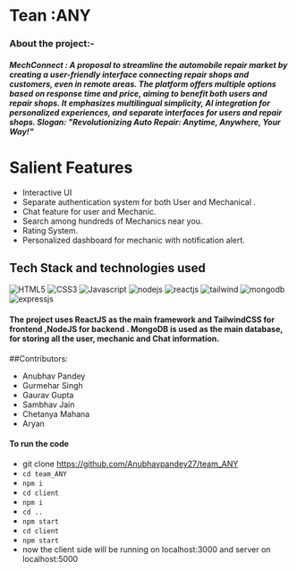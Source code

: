 # Tean :ANY
### About the project:- 
##### _**MechConnect**_ : A proposal to streamline the automobile repair market by creating a user-friendly interface connecting repair shops and customers, even in remote areas. The platform offers multiple options based on response time and price, aiming to benefit both users and repair shops. It emphasizes multilingual simplicity, AI integration for personalized experiences, and separate interfaces for users and repair shops. Slogan: "Revolutionizing Auto Repair: Anytime, Anywhere, Your Way!"
# Salient Features
* Interactive UI
* Separate authentication system for both User and Mechanical .
* Chat feature for user and Mechanic.
* Search among hundreds of Mechanics near you.
* Rating System.
* Personalized dashboard for mechanic with notification alert.
  

## Tech Stack and technologies used


![HTML5](https://img.shields.io/badge/HTML5-E34F26?style=for-the-badge&logo=html5&logoColor=white) 
![CSS3](https://img.shields.io/badge/CSS3-1572B6?style=for-the-badge&logo=css3&logoColor=white)
![Javascript](https://img.shields.io/badge/JavaScript-323330?style=for-the-badge&logo=javascript&logoColor=F7DF1E)
![nodejs](https://img.shields.io/badge/Node%20js-339933?style=for-the-badge&logo=nodedotjs&logoColor=white)
![reactjs](https://img.shields.io/badge/React-20232A?style=for-the-badge&logo=react&logoColor=61DAFB)
![tailwind](https://img.shields.io/badge/Tailwind_CSS-38B2AC?style=for-the-badge&logo=tailwind-css&logoColor=white)
![mongodb](https://img.shields.io/badge/MongoDB-4EA94B?style=for-the-badge&logo=mongodb&logoColor=white)
![expressjs](	https://img.shields.io/badge/Express%20js-000000?style=for-the-badge&logo=express&logoColor=white)

#### The project uses ReactJS as the main framework and TailwindCSS for frontend ,NodeJS for backend . MongoDB is used as the main database, for storing all the user, mechanic and Chat information.

##Contributors:
* Anubhav Pandey
* Gurmehar Singh
* Gaurav Gupta
* Sambhav Jain
* Chetanya Mahana
* Aryan

#### To run the code 
* git clone https://github.com/Anubhavpandey27/team_ANY
* ```cd team_ANY```
* ```npm i```
* ```cd client```
* ```npm i```
* ```cd ..```
* ```npm start```
* ```cd client```
* ```npm start```
* now the client side will be running on localhost:3000 and server on localhost:5000
